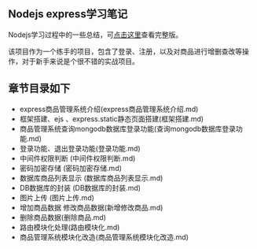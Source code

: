 ## Nodejs express学习笔记

Nodejs学习过程中的一些总结，可[点击这里](https://github.com/minjihao/cms)查看完整版。

该项目作为一个练手的项目，包含了登录、注册，以及对商品进行增删查改等操作，对于新手来说是个很不错的实战项目。

## 章节目录如下
* express商品管理系统介绍(express商品管理系统介绍.md)
* 框架搭建、ejs 、express.static静态页面搭建(框架搭建.md)
* 商品管理系统查询mongodb数据库登录功能(查询mongodb数据库登录功能.md)
* 登录功能、退出登录功能(登录功能.md)
* 中间件权限判断 (中间件权限判断.md)
* 密码加密存储 (密码加密存储.md)
* 数据库商品列表显示 (数据库商品列表显示.md)
* DB数据库的封装 (DB数据库的封装.md)
* 图片上传 (图片上传.md)
* 增加商品数据 修改商品数据(新增修改商品.md)
* 删除商品数据(删除商品.md)
* 路由模块化处理(路由模块化.md)
* 商品管理系统模块化改造(商品管理系统模块化改造.md)
